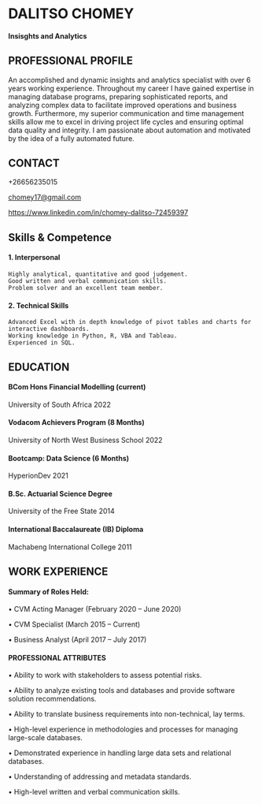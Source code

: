 # DALITSO CHOMEY 
#### Insisghts and Analytics


## PROFESSIONAL PROFILE 
An accomplished and dynamic insights and analytics specialist with over 6 years working experience. Throughout my 
career I have gained expertise in managing database programs, preparing sophisticated reports, and analyzing complex 
data to facilitate improved operations and business growth. Furthermore, my superior communication and time management 
skills allow me to excel in driving project life cycles and ensuring optimal data quality and integrity. I am passionate
about automation and motivated by the idea of a fully automated future.

## CONTACT
+26656235015

chomey17@gmail.com

https://www.linkedin.com/in/chomey-dalitso-72459397

## Skills & Competence 
#### 1.	Interpersonal 
	Highly analytical, quantitative and good judgement.
	Good written and verbal communication skills.
	Problem solver and an excellent team member.
#### 2.	Technical Skills 
	Advanced Excel with in depth knowledge of pivot tables and charts for interactive dashboards.
	Working knowledge in Python, R, VBA and Tableau.
	Experienced in SQL.

## EDUCATION
#### BCom Hons Financial Modelling (current)
University of South Africa 2022

#### Vodacom Achievers Program (8 Months)
University of North West Business School 2022


#### Bootcamp: Data Science (6 Months)
HyperionDev 2021


#### B.Sc. Actuarial Science Degree
University of the Free State 2014

#### International Baccalaureate (IB) Diploma
Machabeng International College 2011


## WORK EXPERIENCE 
#### Summary of Roles Held:
•	CVM Acting Manager (February 2020 – June 2020)

•	CVM Specialist (March 2015 – Current)

•	Business Analyst (April 2017 – July 2017)

#### PROFESSIONAL ATTRIBUTES

•	Ability to work with stakeholders to assess potential risks.

•	Ability to analyze existing tools and databases and provide software solution recommendations.

•	Ability to translate business requirements into non-technical, lay terms.

•	High-level experience in methodologies and processes for managing large-scale databases.

•	Demonstrated experience in handling large data sets and relational databases.

•	Understanding of addressing and metadata standards.

•	High-level written and verbal communication skills.

